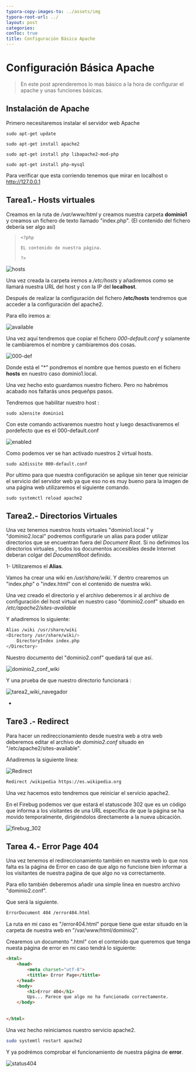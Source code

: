 ```yaml
---
typora-copy-images-to: ../assets/img
typora-root-url: ../
layout: post
categories: 
conToc: true
title: Configuración Básica Apache
---
```




# 			Configuración Básica Apache

> En este post aprenderemos lo mas básico a la hora de configurar el apache y unas funciones básicas.

## Instalación de Apache 



Primero necesitaremos instalar el servidor web Apache

```
sudo apt-get update

sudo apt-get install apache2

sudo apt-get install php libapache2-mod-php

sudo apt-get install php-mysql
```

Para verificar que esta corriendo tenemos que mirar en localhost o http://127.0.0.1



## Tarea1.- Hosts virtuales

Creamos en la ruta de */var/www/html* y creamos nuestra carpeta **dominio1** y creamos un fichero de texto llamado "index.php". (El contenido del fichero debería ser algo así)

>```<?php
><?php
>
>EL contenido de nuestra página.
>
>?>
>```
>
>
>
>





![hosts](/assets/img/hosts.png)





Una vez creada la carpeta iremos a */etc/hosts* y añadiremos como se llamará nuestra URL del host y con la IP del **localhost**.



Después de realizar la configuración del fichero **/etc/hosts** tendremos que acceder a la configuración del apache2.



Para ello iremos a:  



![available](/assets/img/available.png)



Una vez aquí tendremos que copiar el fichero *000-default.conf*  y solamente le cambiaremos el nombre y cambiaremos dos cosas.

![000-def](/assets/img/000-def.png)



Donde está el "*" pondremos el nombre que hemos puesto en el fichero **hosts** en nuestro caso dominio1.local.

Una vez hecho esto guardamos nuestro fichero. Pero no habrémos acabado nos faltarás unos pequeñps pasos.



Tendremos que habilitar nuestro host :

```sudo 
sudo a2ensite dominio1 
```



Con este comando activaremos nuestro host y luego desactivaremos el pordefecto que es el 000-default.conf



![enabled](/assets/img/enabled.png)



Como podemos ver se han activado nuestros 2 virtual hosts.





```sudo
sudo a2dissite 000-default.conf
```

Por ultimo para que nuestra configuración se aplique sin tener que reiniciar el servicio del servidor web ya que eso no es muy bueno para la imagen de una página web utilizaremos el siguiente comando.

```sudo
sudo systemctl reload apache2
```





## Tarea2.- Directorios Virtuales

Una vez tenemos nuestros hosts virtuales "dominio1.local " y "dominio2.local" podremos configurarle un alias para poder utilizar directorios que se encuentran fuera del *Document Root*.  Si no definimos los directorios virtuales , todos los documentos accesibles desde Internet deberan colgar del *DocumentRoot* definido.

1- Utilizaremos el **Alias**.



Vamos ha crear una wiki en */usr/share/wiki*. Y dentro crearemos un "index.php" o "index.html" con el contenido de nuestra wiki.

Una vez creado el directorio y el archivo deberemos ir al archivo de configuración del host virtual en nuestro caso "dominio2.conf" situado en */etc/apache2/sites-available*

Y añadiremos lo siguiente:

``` bash
Alias /wiki /usr/share/wiki
<Directory /usr/share/wiki/>
	DirectoryIndex index.php
</Directory>
```

Nuestro documento del "dominio2.conf"  quedará tal que así.



![dominio2_conf_wiki](/assets/img/dominio2_conf_wiki.png)



Y una prueba de que nuestro directorio funcionará :



![tarea2_wiki_navegador](/assets/img/tarea2_wiki_navegador.png)

-



## Tare3 .- Redirect



Para hacer un redireccionamiento desde nuestra web a otra web deberemos editar el archivo de *dominio2.conf* situado en "/etc/apache2/sites-available".



Añadiremos la siguiente línea:  



![Redirect](/assets/img/Redirect.png)



``` bash
Redirect /wikipedia https://es.wikipedia.org
```



Una vez hacemos esto tendremos que reiniciar el servicio apache2.



En el Firebug podemos ver que estará el  statuscode 302 que es un código que informa a los visitantes de una URL específica de que  la página se ha movido temporalmente, dirigiéndolos directamente a la  nueva ubicación.





![firebug_302](/assets/img/firebug_302.png)





## Tarea 4.- Error Page 404



Una vez tenemos el redireccionamiento también en nuestra web lo que nos falta es la página de Error en caso de que algo no funcione bien informar a los visitantes de nuestra paǵina de que algo no va correctamente.

Para ello también deberemos añadir una simple linea en nuestro archivo "dominio2.conf".

Que será la siguiente.



``` bash
ErrorDocument 404 /error404.html
```



La ruta en mi caso es "/error404.html" porque tiene que estar situado en la carpeta de nuestra web en "/var/www/html/dominio2".



Crearemos un documento ".html" con el contenido que queremos que tenga nuesta página de error en mi caso tendrá lo siguiente:



``` html
<html>
	<head>
		<meta charset="utf-8">
		<tittle> Error Page</tittle>
    </head>    
	<body>
        <h1>Error 404</h1>
        Ups... Parece que algo no ha funcionado correctamente.
    </body>   
    
    
</html>
```



Una vez hecho reiniciamos nuestro servicio apache2.

```bash
sudo systemtl restart apache2
```



Y ya podrémos comprobar el funcionamiento de nuestra página de **error**.





![status404](/assets/img/status404.png)





